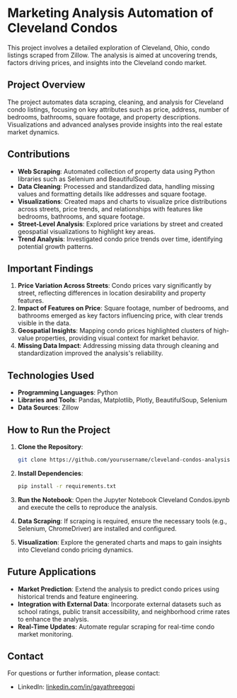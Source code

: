# Marketing Analysis Automation of Cleveland Condos
This project involves a detailed exploration of Cleveland, Ohio, condo listings scraped from Zillow. The analysis is aimed at uncovering trends, factors driving prices, and insights into the Cleveland condo market.

## Project Overview
The project automates data scraping, cleaning, and analysis for Cleveland condo listings, focusing on key attributes such as price, address, number of bedrooms, bathrooms, square footage, and property descriptions. Visualizations and advanced analyses provide insights into the real estate market dynamics.

## Contributions
- **Web Scraping**: Automated collection of property data using Python libraries such as Selenium and BeautifulSoup.
- **Data Cleaning**: Processed and standardized data, handling missing values and formatting details like addresses and square footage.
- **Visualizations**: Created maps and charts to visualize price distributions across streets, price trends, and relationships with features like bedrooms, bathrooms, and square footage.
- **Street-Level Analysis**: Explored price variations by street and created geospatial visualizations to highlight key areas.
- **Trend Analysis**: Investigated condo price trends over time, identifying potential growth patterns.

## Important Findings
1. **Price Variation Across Streets**: Condo prices vary significantly by street, reflecting differences in location desirability and property features.
2. **Impact of Features on Price**: Square footage, number of bedrooms, and bathrooms emerged as key factors influencing price, with clear trends visible in the data.
3. **Geospatial Insights**: Mapping condo prices highlighted clusters of high-value properties, providing visual context for market behavior.
4. **Missing Data Impact**: Addressing missing data through cleaning and standardization improved the analysis's reliability.

## Technologies Used
- **Programming Languages**: Python
- **Libraries and Tools**: Pandas, Matplotlib, Plotly, BeautifulSoup, Selenium
- **Data Sources**: Zillow

## How to Run the Project
1. **Clone the Repository**:
   ```bash
   git clone https://github.com/yourusername/cleveland-condos-analysis
   ```
2. **Install Dependencies**:
   ```bash
   pip install -r requirements.txt
   ```
4. **Run the Notebook**: Open the Jupyter Notebook Cleveland Condos.ipynb and execute the cells to reproduce the analysis.

5. **Data Scraping**: If scraping is required, ensure the necessary tools (e.g., Selenium, ChromeDriver) are installed and configured.

6. **Visualization**: Explore the generated charts and maps to gain insights into Cleveland condo pricing dynamics.

## Future Applications
* **Market Prediction**: Extend the analysis to predict condo prices using historical trends and feature engineering.
* **Integration with External Data**: Incorporate external datasets such as school ratings, public transit accessibility, and neighborhood crime rates to enhance the analysis.
* **Real-Time Updates**: Automate regular scraping for real-time condo market monitoring.

## Contact
For questions or further information, please contact:
* LinkedIn: [linkedin.com/in/gayathreegopi](https://linkedin.com/in/gayathreegopi)
